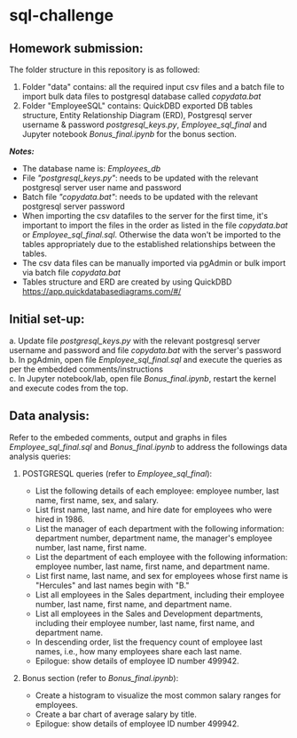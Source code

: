# sql-challenge

## Homework submission:

The folder structure in this repository is as followed: </br>
1. Folder "data" contains: all the required input csv files and a batch file to import bulk data files to postgresql database called _copydata.bat_
2. Folder "EmployeeSQL" contains: QuickDBD exported DB tables structure, Entity Relationship Diagram (ERD), Postgresql server username & password _postgresql_keys.py_, _Employee_sql_final_ and Jupyter notebook _Bonus_final.ipynb_ for the bonus section.

**_Notes:_** </br>
  - The database name is: _Employees_db_
  - File _"postgresql_keys.py"_: needs to be updated with the relevant postgresql server user name and password 
  - Batch file _"copydata.bat"_: needs to be updated with the relevant postgresql server password
  - When importing the csv datafiles to the server for the first time, it's important to import the files in the order as listed in the file _copydata.bat_ or _Employee_sql_final.sql_. Otherwise the data won't be imported to the tables appropriately due to the established relationships between the tables.
  - The csv data files can be manually imported via pgAdmin or bulk import via batch file _copydata.bat_
  - Tables structure and ERD are created by using QuickDBD https://app.quickdatabasediagrams.com/#/

## Initial set-up:

a. Update file _postgresql_keys.py_ with the relevant postgresql server username and password and file _copydata.bat_ with the server's password </br>
b. In pgAdmin, open file _Employee_sql_final.sql_ and execute the queries as per the embedded comments/instructions </br>
c. In Jupyter notebook/lab, open file _Bonus_final.ipynb_, restart the kernel and execute codes from the top. 

## Data analysis:

Refer to the embeded comments, output and graphs in files _Employee_sql_final.sql_ and _Bonus_final.ipynb_ to address the followings data analysis queries:

1. POSTGRESQL queries (refer to _Employee_sql_final_):
    * List the following details of each employee: employee number, last name, first name, sex, and salary.
    * List first name, last name, and hire date for employees who were hired in 1986.
    * List the manager of each department with the following information: department number, department name, the manager's employee number, last name, first name.
    * List the department of each employee with the following information: employee number, last name, first name, and department name.
    * List first name, last name, and sex for employees whose first name is "Hercules" and last names begin with "B."
    * List all employees in the Sales department, including their employee number, last name, first name, and department name.
    * List all employees in the Sales and Development departments, including their employee number, last name, first name, and department name.
    * In descending order, list the frequency count of employee last names, i.e., how many employees share each last name.
    * Epilogue: show details of employee ID number 499942.

2. Bonus section (refer to _Bonus_final.ipynb_):
    * Create a histogram to visualize the most common salary ranges for employees.
    * Create a bar chart of average salary by title.
    * Epilogue: show details of employee ID number 499942.


